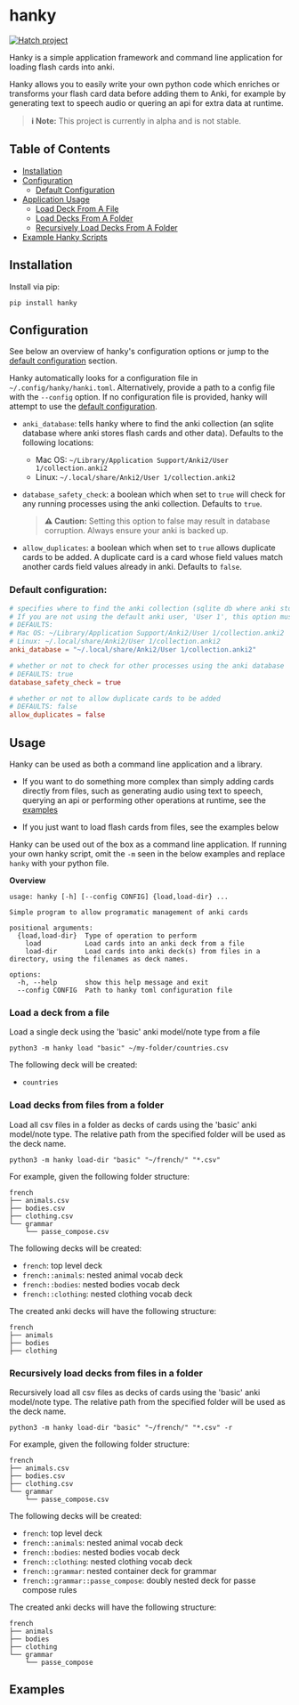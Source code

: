 # hanky

[![Hatch project](https://img.shields.io/badge/%F0%9F%A5%9A-Hatch-4051b5.svg)](https://github.com/pypa/hatch)

Hanky is a simple application framework and command line application for loading flash cards into anki. 

Hanky allows you to easily write your own python code which enriches or transforms your flash card data before adding them to Anki, for example by generating text to speech audio or quering an api for extra data at runtime.

> **:information_source: Note:**
> This project is currently in alpha and is not stable.

## Table of Contents

- [Installation](#installation)
- [Configuration](#configuration)
    - [Default Configuration](#default-configuration)
- [Application Usage](#usage)
    - [Load Deck From A File](#load-a-deck-from-a-file)
    - [Load Decks From A Folder](#load-decks-from-files-from-a-folder)
    - [Recursively Load Decks From A Folder](#recursively-load-decks-from-files-in-a-folder)
- [Example Hanky Scripts](#examples)


## Installation

Install via pip:

`pip install hanky`

## Configuration

See below an overview of hanky's configuration options or jump to the [default configuration](#default-configuration) section. 

Hanky automatically looks for a configuration file in `~/.config/hanky/hanki.toml`. Alternatively, provide a path to a config file with the `--config` option. If no configuration file is provided, hanky will attempt to use the [default configuration](#default-configuration).

- `anki_database`: tells hanky where to find the anki collection (an sqlite database where anki stores flash cards and other data). Defaults to the following locations:
    - Mac OS: `~/Library/Application Support/Anki2/User 1/collection.anki2`
    - Linux: `~/.local/share/Anki2/User 1/collection.anki2`

- `database_safety_check`: a boolean which when set to `true` will check for any running processes using the anki collection. Defaults to `true`.
    > **:warning: Caution:** 
    > Setting this option to false may result in database corruption. Always ensure your anki is backed up.

- `allow_duplicates`: a boolean which when set to `true` allows duplicate cards to be added. A duplicate card is a card whose field values match another cards field values already in anki. Defaults to `false`.

### Default configuration:

```toml
# specifies where to find the anki collection (sqlite db where anki stores data)
# If you are not using the default anki user, 'User 1', this option must be specified
# DEFAULTS:
# Mac OS: ~/Library/Application Support/Anki2/User 1/collection.anki2
# Linux: ~/.local/share/Anki2/User 1/collection.anki2
anki_database = "~/.local/share/Anki2/User 1/collection.anki2"

# whether or not to check for other processes using the anki database
# DEFAULTS: true
database_safety_check = true

# whether or not to allow duplicate cards to be added
# DEFAULTS: false
allow_duplicates = false
```

## Usage 

Hanky can be used as both a command line application and a library. 

- If you want to do something more complex than simply adding cards directly from files, such as generating audio using text to speech, querying an api or performing other operations at runtime, see the [examples](#examples)

- If you just want to load flash cards from files, see the examples below

Hanky can be used out of the box as a command line application. If running your own hanky script, omit the `-m` seen in the below examples and replace `hanky` with your python file.

**Overview**

```
usage: hanky [-h] [--config CONFIG] {load,load-dir} ...

Simple program to allow programatic management of anki cards

positional arguments:
  {load,load-dir}  Type of operation to perform
    load           Load cards into an anki deck from a file
    load-dir       Load cards into anki deck(s) from files in a directory, using the filenames as deck names.

options:
  -h, --help       show this help message and exit
  --config CONFIG  Path to hanky toml configuration file
```

### Load a deck from a file

Load a single deck using the 'basic' anki model/note type from a file

`python3 -m hanky load "basic" ~/my-folder/countries.csv`

The following deck will be created:
- `countries`

### Load decks from files from a folder

Load all csv files in a folder as decks of cards using the 'basic' anki model/note type. The relative path from the specified folder will be used as the deck name.

`python3 -m hanky load-dir "basic" "~/french/" "*.csv"`

For example, given the following folder structure:
```
french
├── animals.csv
├── bodies.csv
├── clothing.csv
└── grammar
    └── passe_compose.csv
```

The following decks will be created:
- `french`: top level deck
- `french::animals`: nested animal vocab deck
- `french::bodies`: nested bodies vocab deck
- `french::clothing`: nested clothing vocab deck

The created anki decks will have the following structure:
```
french
├── animals
├── bodies
├── clothing
```

### Recursively load decks from files in a folder

Recursively load all csv files as decks of cards using the 'basic' anki model/note type. The relative path from the specified folder will be used as the deck name.

`python3 -m hanky load-dir "basic" "~/french/" "*.csv" -r`

For example, given the following folder structure:
```
french
├── animals.csv
├── bodies.csv
├── clothing.csv
└── grammar
    └── passe_compose.csv
```

The following decks will be created:
- `french`: top level deck
- `french::animals`: nested animal vocab deck
- `french::bodies`: nested bodies vocab deck
- `french::clothing`: nested clothing vocab deck
- `french::grammar`: nested container deck for grammar
- `french::grammar::passe_compose`: doubly nested deck for passe compose rules

The created anki decks will have the following structure:
```
french
├── animals
├── bodies
├── clothing
└── grammar
    └── passe_compose
```

## Examples

